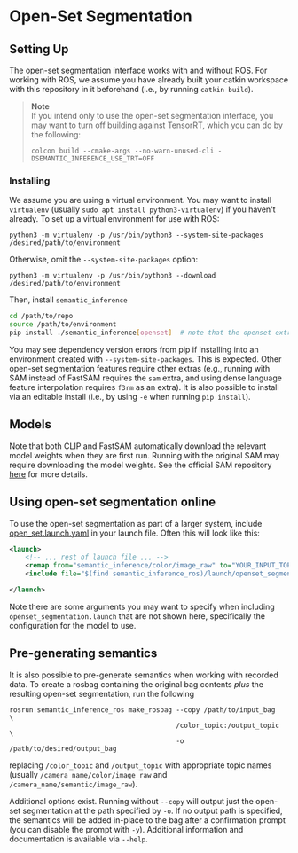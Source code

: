 # Open-Set Segmentation

## Setting Up

The open-set segmentation interface works with and without ROS. For working with ROS, we assume you have already built your catkin workspace with this repository in it beforehand (i.e., by running `catkin build`).

> **Note </br>**
> If you intend only to use the open-set segmentation interface, you may want to turn off building against TensorRT, which you can do by the following:
> ```
> colcon build --cmake-args --no-warn-unused-cli -DSEMANTIC_INFERENCE_USE_TRT=OFF
> ```

### Installing

We assume you are using a virtual environment. You may want to install `virtualenv` (usually `sudo apt install python3-virtualenv`) if you haven't already.
To set up a virtual environment for use with ROS:
```
python3 -m virtualenv -p /usr/bin/python3 --system-site-packages /desired/path/to/environment
```
Otherwise, omit the ``--system-site-packages`` option:
```
python3 -m virtualenv -p /usr/bin/python3 --download /desired/path/to/environment
```

Then, install `semantic_inference`
```bash
cd /path/to/repo
source /path/to/environment
pip install ./semantic_inference[openset]  # note that the openset extra is required for open-set semantic segmentation
```
You may see dependency version errors from pip if installing into an environment created with `--system-site-packages`. This is expected.
Other open-set segmentation features require other extras (e.g., running with SAM instead of FastSAM requires the `sam` extra, and using dense language feature interpolation requires `f3rm` as an extra).
It is also possible to install via an editable install (i.e., by using `-e` when running `pip install`).

## Models

Note that both CLIP and FastSAM automatically download the relevant model weights when they are first run.
Running with the original SAM may require downloading the model weights. See the official SAM repository [here](https://github.com/facebookresearch/segment-anything) for more details.

## Using open-set segmentation online

To use the open-set segmentation as part of a larger system, include [open_set.launch.yaml](../semantic_inference_ros/launch/openset.launch.yaml) in your launch file. Often this will look like this:
```xml
<launch>
    <!-- ... rest of launch file ... -->
    <remap from="semantic_inference/color/image_raw" to="YOUR_INPUT_TOPIC_HERE"/>
    <include file="$(find semantic_inference_ros)/launch/openset_segmentation.launch"/>

</launch>
```
Note there are some arguments you may want to specify when including `openset_segmentation.launch` that are not shown here, specifically the configuration for the model to use.

## Pre-generating semantics

It is also possible to pre-generate semantics when working with recorded data.
To create a rosbag containing the original bag contents *plus* the resulting open-set segmentation, run the following
```
rosrun semantic_inference_ros make_rosbag --copy /path/to/input_bag      \
                                          /color_topic:/output_topic     \
                                          -o /path/to/desired/output_bag
```
replacing `/color_topic` and `/output_topic` with appropriate topic names (usually `/camera_name/color/image_raw` and `/camera_name/semantic/image_raw`).

Additional options exist.
Running without `--copy` will output just the open-set segmentation at the path specified by `-o`.
If no output path is specified, the semantics will be added in-place to the bag after a confirmation prompt (you can disable the prompt with `-y`).
Additional information and documentation is available via `--help`.
